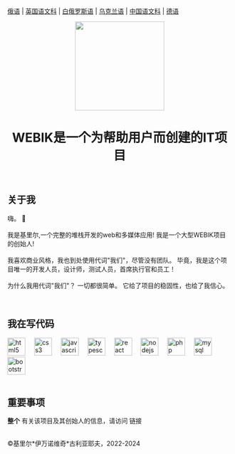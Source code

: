 <p><a href="https://github.com/gki-webik/gki-webik/blob/main/README.md">俄语</a> | <a href="https://github.com/gki-webik/gki-webik/blob/main/README-EN.md">英国语文科</a> | <a href="https://github.com/gki-webik/gki-webik/blob/main/README-BE.md">白俄罗斯语</a> | <a href="https://github.com/gki-webik/gki-webik/blob/main/README-UK.md">乌克兰语</a> | <a href="https://github.com/gki-webik/gki-webik/blob/main/README-ZH.md">中国语文科</a> | <a href="https://github.com/gki-webik/gki-webik/blob/main/README-DE.md">德语</a></p>
<div align="center">
  <kbd><img height="200" src="https://gki-webik.ru/files/images/user_ico/Picsart_24-01-16_13-08-02-981%20-%2030.01.24%20-%201706621640%20-%2040831.png"  /></kbd>
</div>
<h1 align="center">WEBIK是一个为帮助用户而创建的IT项目</h1>
<br>
<h2 style="text-align: left;">关于我</h2>
<p style="text-align: left;">嗨。 👋<br><br>我是基里尔,一个完整的堆栈开发的web和多媒体应用! 我是一个大型WEBIK项目的创始人!<br><br>我喜欢商业风格，我也到处使用代词"我们"，尽管没有团队。 毕竟，我是这个项目唯一的开发人员，设计师，测试人员，首席执行官和员工！<br><br>为什么我用代词"我们"？ 一切都很简单。 它给了项目的稳固性，也给了我信心。</p>
<br>
<h2 style="text-align: left;">我在写代码</h2>
<div style="text-align: left;">
  <img src="https://cdn.jsdelivr.net/gh/devicons/devicon/icons/html5/html5-original.svg" height="40" alt="html5 logo"  />
  <img width="12" />
  <img src="https://cdn.jsdelivr.net/gh/devicons/devicon/icons/css3/css3-original.svg" height="40" alt="css3 logo"  />
  <img width="12" />
  <img src="https://cdn.jsdelivr.net/gh/devicons/devicon/icons/javascript/javascript-original.svg" height="40" alt="javascript logo"  />
  <img width="12" />
  <img src="https://cdn.jsdelivr.net/gh/devicons/devicon/icons/typescript/typescript-original.svg" height="40" alt="typescript logo"  />
  <img width="12" />
  <img src="https://cdn.jsdelivr.net/gh/devicons/devicon/icons/react/react-original.svg" height="40" alt="react logo"  />
  <img width="12" />
  <img src="https://cdn.jsdelivr.net/gh/devicons/devicon/icons/nodejs/nodejs-original.svg" height="40" alt="nodejs logo"  />
  <img width="12" />
  <img src="https://cdn.jsdelivr.net/gh/devicons/devicon/icons/php/php-original.svg" height="40" alt="php logo"  />
  <img width="12" />
  <img src="https://cdn.jsdelivr.net/gh/devicons/devicon/icons/mysql/mysql-original.svg" height="40" alt="mysql logo"  />
  <img width="12" />
  <img src="https://cdn.jsdelivr.net/gh/devicons/devicon/icons/bootstrap/bootstrap-original.svg" height="40" alt="bootstrap logo"  />
</div>
<br>
<h2>重要事项</h2>
<p><b>整个</b> 有关该项目及其创始人的信息，请访问 <a href="//gki-webik.ru/wk-data" target="_blank"></a>链接</p>
<br>
©基里尔*伊万诺维奇*古利亚耶夫，2022-2024